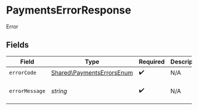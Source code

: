 # PaymentsErrorResponse

Error


## Fields

| Field                                                                  | Type                                                                   | Required                                                               | Description                                                            | Example                                                                |
| ---------------------------------------------------------------------- | ---------------------------------------------------------------------- | ---------------------------------------------------------------------- | ---------------------------------------------------------------------- | ---------------------------------------------------------------------- |
| `errorCode`                                                            | [Shared\PaymentsErrorsEnum](../../Models/Shared/PaymentsErrorsEnum.md) | :heavy_check_mark:                                                     | N/A                                                                    | VALIDATION                                                             |
| `errorMessage`                                                         | *string*                                                               | :heavy_check_mark:                                                     | N/A                                                                    | [VALIDATION] missing reference                                         |